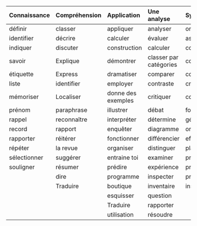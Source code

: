 


| **Connaissance** | **Compréhension** | **Application** | **Une analyse** | **Synthèse**   | **Évaluation** |
|:-----------------|:-----------------|:-----------------|:-----------------|:-----------------|:-----------------|
| définir   | classer   | appliquer | analyser  | organiser | évaluer   |
| identifier | décrire   | calculer  | évaluer   | assembler | évaluer   |
| indiquer  | discuter  | construction | calculer  | collecte  | choisir   |
| savoir    | Explique  | démontrer | classer  par catégories | composer  | comparer  |
| étiquette | Express   | dramatiser | comparer  | constructoin | contraste |
| liste     | identifier | employer  | contraste | créer     | décider   |
| mémoriser | Localiser | donne des exemples| critiquer | conception | estimation |
| prénom    | paraphrase | illustrer | débat     | formuler  | évaluer   |
| rappel    | reconnaître | interpréter | détermine | gérer     | qualité   |
| record    | rapport   | enquêter  | diagramme | organiser | juge      |
| rapporter | réitérer  | fonctionner | différencier | effectuer | mesure    |
| répéter   | la revue  | organiser | distinguer | plan      | taux      |
| sélectionner | suggérer  | entraine toi | examiner  | préparer  | réviser   |
| souligner | résumer   | prédire   | expérience | produire  | But       |
|           | dire      | programme | inspecter | proposer  | sélectionner |
|           | Traduire  | boutique  | inventaire | installer | valeur    |
|           |           | esquisser | question  |           |           |
|           |           | Traduire  | rapporter |           |           |
|           |           | utilisation | résoudre  |           |           |
